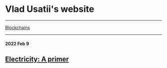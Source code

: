 # Vlad Usatii's website

---

[Blockchains](blockchains.md)

---

#### 2022 Feb 9

## [Electricity: A primer](electricity.md)

